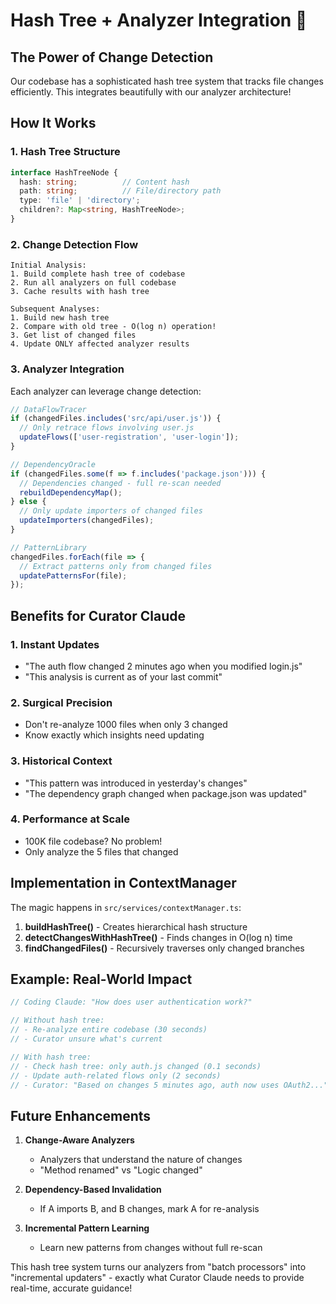 # Hash Tree + Analyzer Integration 🌳

## The Power of Change Detection

Our codebase has a sophisticated hash tree system that tracks file changes efficiently. This integrates beautifully with our analyzer architecture!

## How It Works

### 1. Hash Tree Structure
```typescript
interface HashTreeNode {
  hash: string;          // Content hash
  path: string;          // File/directory path  
  type: 'file' | 'directory';
  children?: Map<string, HashTreeNode>;
}
```

### 2. Change Detection Flow

```
Initial Analysis:
1. Build complete hash tree of codebase
2. Run all analyzers on full codebase
3. Cache results with hash tree

Subsequent Analyses:
1. Build new hash tree
2. Compare with old tree - O(log n) operation!
3. Get list of changed files
4. Update ONLY affected analyzer results
```

### 3. Analyzer Integration

Each analyzer can leverage change detection:

```typescript
// DataFlowTracer
if (changedFiles.includes('src/api/user.js')) {
  // Only retrace flows involving user.js
  updateFlows(['user-registration', 'user-login']);
}

// DependencyOracle  
if (changedFiles.some(f => f.includes('package.json'))) {
  // Dependencies changed - full re-scan needed
  rebuildDependencyMap();
} else {
  // Only update importers of changed files
  updateImporters(changedFiles);
}

// PatternLibrary
changedFiles.forEach(file => {
  // Extract patterns only from changed files
  updatePatternsFor(file);
});
```

## Benefits for Curator Claude

### 1. **Instant Updates**
- "The auth flow changed 2 minutes ago when you modified login.js"
- "This analysis is current as of your last commit"

### 2. **Surgical Precision**
- Don't re-analyze 1000 files when only 3 changed
- Know exactly which insights need updating

### 3. **Historical Context**
- "This pattern was introduced in yesterday's changes"
- "The dependency graph changed when package.json was updated"

### 4. **Performance at Scale**
- 100K file codebase? No problem!
- Only analyze the 5 files that changed

## Implementation in ContextManager

The magic happens in `src/services/contextManager.ts`:

1. **buildHashTree()** - Creates hierarchical hash structure
2. **detectChangesWithHashTree()** - Finds changes in O(log n) time
3. **findChangedFiles()** - Recursively traverses only changed branches

## Example: Real-World Impact

```typescript
// Coding Claude: "How does user authentication work?"

// Without hash tree:
// - Re-analyze entire codebase (30 seconds)
// - Curator unsure what's current

// With hash tree:
// - Check hash tree: only auth.js changed (0.1 seconds)
// - Update auth-related flows only (2 seconds)
// - Curator: "Based on changes 5 minutes ago, auth now uses OAuth2..."
```

## Future Enhancements

1. **Change-Aware Analyzers**
   - Analyzers that understand the nature of changes
   - "Method renamed" vs "Logic changed"

2. **Dependency-Based Invalidation**
   - If A imports B, and B changes, mark A for re-analysis

3. **Incremental Pattern Learning**
   - Learn new patterns from changes without full re-scan

This hash tree system turns our analyzers from "batch processors" into "incremental updaters" - exactly what Curator Claude needs to provide real-time, accurate guidance!